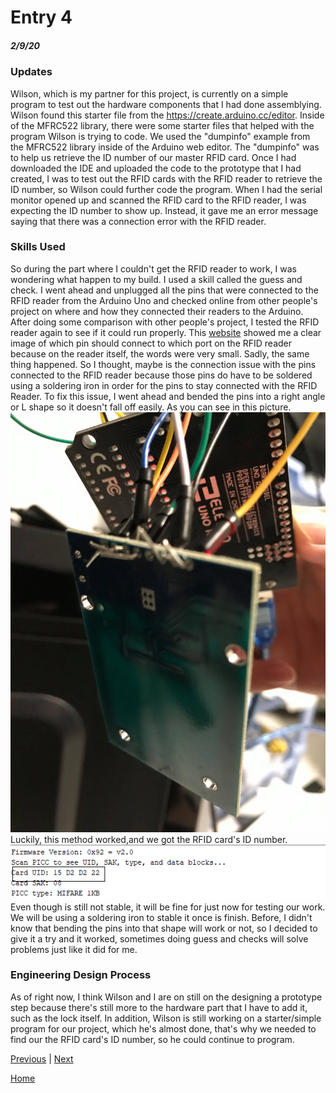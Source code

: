 # Entry 4
##### 2/9/20

### Updates 
Wilson, which is my partner for this project, is currently on a simple program to test out the hardware components that I had done assemblying. Wilson found this starter file from the https://create.arduino.cc/editor. Inside of the MFRC522 library, there were some starter files that helped with the program Wilson is trying to code. We used the "dumpinfo" example from the MFRC522 library inside of the Arduino web editor. The "dumpinfo" was to help us retrieve the ID number of our master RFID card. Once I had downloaded the IDE and uploaded the code to the prototype that I had created, I was to test out the RFID cards with the RFID reader to retrieve the ID number, so Wilson could further code the program. When I had the serial monitor opened up and scanned the RFID card to the RFID reader, I was expecting the ID number to show up. Instead, it gave me an error message saying that there was a connection error with the RFID reader.

### Skills Used 
So during the part where I couldn't get the RFID reader to work, I was wondering what happen to my build. I used a skill called the guess and check. I went ahead and unplugged all the pins that were connected to the RFID reader from the Arduino Uno and checked online from other people's project on where and how they connected their readers to the Arduino. After doing some comparison with other people's project, I tested the RFID reader again to see if it could run properly. This [website](https://www.instructables.com/id/Arduino-Wiring-and-Programming-of-RFID-Sensor/) showed me a clear image of which pin should connect to which port on the RFID reader because on the reader itself, the words were very small. Sadly, the same thing happened. So I thought, maybe is the connection issue with the pins connected to the RFID reader because those pins do have to be soldered using a soldering iron in order for the pins to stay connected with the RFID Reader. To fix this issue, I went ahead and bended the pins into a right angle or L shape so it doesn't fall off easily. As you can see in this picture.
<img src = "Readerpin.jpg"></img> 
Luckily, this method worked,and we got the RFID card's ID number.
<img src = "serial.png"></img> 
Even though is still not stable, it will be fine for just now for testing our work. We will be using a soldering iron to stable it once is finish. Before, I didn't know that bending the pins into that shape will work or not, so I decided to give it a try and it worked, sometimes doing guess and checks will solve problems just like it did for me. 

### Engineering Design Process
As of right now, I think Wilson and I are on still on the designing a prototype step because there's still more to the hardware part that I have to add it, such as the lock itself. In addition, Wilson is still working on a starter/simple program for our project, which he's almost done, that's why we needed to find our the RFID card's ID number, so he could continue to program. 




[Previous](entry03.md) | [Next](entry05.md)

[Home](../README.md)
